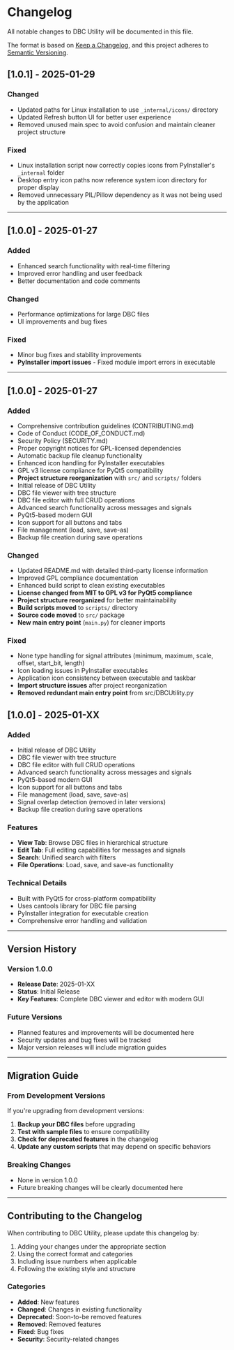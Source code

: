 # Changelog

All notable changes to DBC Utility will be documented in this file.

The format is based on [Keep a Changelog](https://keepachangelog.com/en/1.0.0/),
and this project adheres to [Semantic Versioning](https://semver.org/spec/v2.0.0.html).

## [1.0.1] - 2025-01-29

### Changed
- Updated paths for Linux installation to use `_internal/icons/` directory
- Updated Refresh button UI for better user experience
- Removed unused main.spec to avoid confusion and maintain cleaner project structure

### Fixed
- Linux installation script now correctly copies icons from PyInstaller's `_internal` folder
- Desktop entry icon paths now reference system icon directory for proper display
- Removed unnecessary PIL/Pillow dependency as it was not being used by the application

---

## [1.0.0] - 2025-01-27

### Added
- Enhanced search functionality with real-time filtering
- Improved error handling and user feedback
- Better documentation and code comments

### Changed
- Performance optimizations for large DBC files
- UI improvements and bug fixes

### Fixed
- Minor bug fixes and stability improvements
- **PyInstaller import issues** - Fixed module import errors in executable

---

## [1.0.0] - 2025-01-27

### Added
- Comprehensive contribution guidelines (CONTRIBUTING.md)
- Code of Conduct (CODE_OF_CONDUCT.md)
- Security Policy (SECURITY.md)
- Proper copyright notices for GPL-licensed dependencies
- Automatic backup file cleanup functionality
- Enhanced icon handling for PyInstaller executables
- GPL v3 license compliance for PyQt5 compatibility
- **Project structure reorganization** with `src/` and `scripts/` folders
- Initial release of DBC Utility
- DBC file viewer with tree structure
- DBC file editor with full CRUD operations
- Advanced search functionality across messages and signals
- PyQt5-based modern GUI
- Icon support for all buttons and tabs
- File management (load, save, save-as)
- Backup file creation during save operations

### Changed
- Updated README.md with detailed third-party license information
- Improved GPL compliance documentation
- Enhanced build script to clean existing executables
- **License changed from MIT to GPL v3 for PyQt5 compliance**
- **Project structure reorganized** for better maintainability
- **Build scripts moved** to `scripts/` directory
- **Source code moved** to `src/` package
- **New main entry point** (`main.py`) for cleaner imports

### Fixed
- None type handling for signal attributes (minimum, maximum, scale, offset, start_bit, length)
- Icon loading issues in PyInstaller executables
- Application icon consistency between executable and taskbar
- **Import structure issues** after project reorganization
- **Removed redundant main entry point** from src/DBCUtility.py

## [1.0.0] - 2025-01-XX

### Added
- Initial release of DBC Utility
- DBC file viewer with tree structure
- DBC file editor with full CRUD operations
- Advanced search functionality across messages and signals
- PyQt5-based modern GUI
- Icon support for all buttons and tabs
- File management (load, save, save-as)
- Signal overlap detection (removed in later versions)
- Backup file creation during save operations

### Features
- **View Tab**: Browse DBC files in hierarchical structure
- **Edit Tab**: Full editing capabilities for messages and signals
- **Search**: Unified search with filters
- **File Operations**: Load, save, and save-as functionality

### Technical Details
- Built with PyQt5 for cross-platform compatibility
- Uses cantools library for DBC file parsing
- PyInstaller integration for executable creation
- Comprehensive error handling and validation

---

## Version History

### Version 1.0.0
- **Release Date**: 2025-01-XX
- **Status**: Initial Release
- **Key Features**: Complete DBC viewer and editor with modern GUI

### Future Versions
- Planned features and improvements will be documented here
- Security updates and bug fixes will be tracked
- Major version releases will include migration guides

---

## Migration Guide

### From Development Versions
If you're upgrading from development versions:

1. **Backup your DBC files** before upgrading
2. **Test with sample files** to ensure compatibility
3. **Check for deprecated features** in the changelog
4. **Update any custom scripts** that may depend on specific behaviors

### Breaking Changes
- None in version 1.0.0
- Future breaking changes will be clearly documented here

---

## Contributing to the Changelog

When contributing to DBC Utility, please update this changelog by:

1. Adding your changes under the appropriate section
2. Using the correct format and categories
3. Including issue numbers when applicable
4. Following the existing style and structure

### Categories
- **Added**: New features
- **Changed**: Changes in existing functionality
- **Deprecated**: Soon-to-be removed features
- **Removed**: Removed features
- **Fixed**: Bug fixes
- **Security**: Security-related changes 